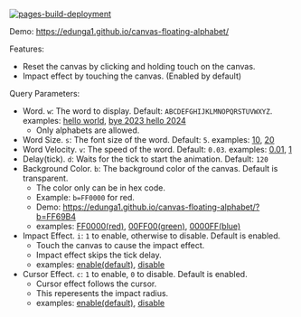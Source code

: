 [![pages-build-deployment](https://github.com/Edunga1/canvas-floating-alphabet/actions/workflows/pages/pages-build-deployment/badge.svg?branch=gh-pages)](https://github.com/Edunga1/canvas-floating-alphabet/actions/workflows/pages/pages-build-deployment)

Demo: https://edunga1.github.io/canvas-floating-alphabet/

Features:

- Reset the canvas by clicking and holding touch on the canvas.
- Impact effect by touching the canvas. (Enabled by default)

Query Parameters:

- Word. `w`: The word to display. Default: `ABCDEFGHIJKLMNOPQRSTUVWXYZ`. examples: [hello world](https://edunga1.github.io/canvas-floating-alphabet?w=hello%20world), [bye 2023 hello 2024](https://edunga1.github.io/canvas-floating-alphabet?w=bye%202023%20hello%202024)
    - Only alphabets are allowed.
- Word Size. `s`: The font size of the word. Default: `5`. examples: [10](https://edunga1.github.io/canvas-floating-alphabet?s=10), [20](https://edunga1.github.io/canvas-floating-alphabet?s=20)
- Word Velocity. `v`: The speed of the word. Default: `0.03`. examples: [0.01](https://edunga1.github.io/canvas-floating-alphabet?v=0.01), [1](https://edunga1.github.io/canvas-floating-alphabet?v=1)
- Delay(tick). `d`: Waits for the tick to start the animation. Default: `120`
- Background Color. `b`: The background color of the canvas. Default is transparent.
    - The color only can be in hex code.
    - Example: `b=FF0000` for red.
    - Demo: https://edunga1.github.io/canvas-floating-alphabet/?b=FF69B4
    - examples: [FF0000(red)](https://edunga1.github.io/canvas-floating-alphabet?b=FF0000), [00FF00(green)](https://edunga1.github.io/canvas-floating-alphabet?b=00FF00), [0000FF(blue)](https://edunga1.github.io/canvas-floating-alphabet?b=0000FF)
- Impact Effect. `i`:  `1` to enable, otherwise to disable. Default is enabled.
    - Touch the canvas to cause the impact effect.
    - Impact effect skips the tick delay.
    - examples: [enable(default)](https://edunga1.github.io/canvas-floating-alphabet), [disable](https://edunga1.github.io/canvas-floating-alphabet?i=0)
- Cursor Effect. `c`: `1` to enable, `0` to disable. Default is enabled.
    - Cursor effect follows the cursor.
    - This reperesents the impact radius.
    - examples: [enable(default)](https://edunga1.github.io/canvas-floating-alphabet?c=1), [disable](https://edunga1.github.io/canvas-floating-alphabet?c=0)
